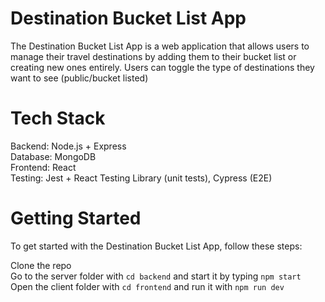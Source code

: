 # Destination Bucket List App
The Destination Bucket List App is a web application that allows users to manage their travel destinations by adding them to their bucket list or creating new ones entirely. Users can toggle the type of destinations they want to see (public/bucket listed)


# Tech Stack
Backend: Node.js + Express\
Database: MongoDB\
Frontend: React\
Testing:  Jest + React Testing Library (unit tests), Cypress (E2E)

# Getting Started
To get started with the Destination Bucket List App, follow these steps:

Clone the repo\
Go to the server folder with ```cd backend``` and start it by typing ```npm start```\
Open the client folder with ```cd frontend``` and run it with ```npm run dev```
